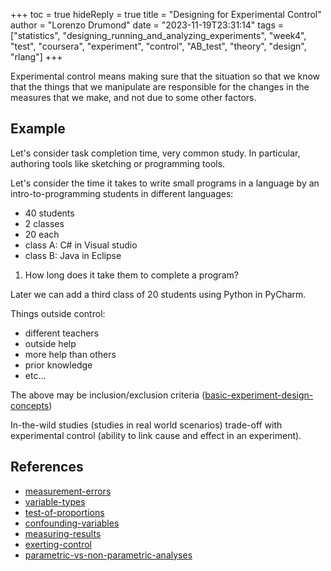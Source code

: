 +++
toc = true
hideReply = true
title = "Designing for Experimental Control"
author = "Lorenzo Drumond"
date = "2023-11-19T23:31:14"
tags = ["statistics",  "designing_running_and_analyzing_experiments",  "week4",  "test",  "coursera",  "experiment",  "control",  "AB_test",  "theory",  "design",  "rlang"]
+++


Experimental control means making sure that the situation so that we know that
the things that we manipulate are responsible for the changes in the measures
that we make, and not due to some other factors.

## Example
Let's consider task completion time, very common study. In particular, authoring tools like sketching or programming tools.

Let's consider the time it takes to write small programs in a language by an intro-to-programming students in different languages:

- 40 students
- 2 classes
- 20 each
- class A: C# in Visual studio
- class B: Java in Eclipse

1. How long does it take them to complete a program?

Later we can add a third class of 20 students using Python in PyCharm.

Things outside control:
- different teachers
- outside help
- more help than others
- prior knowledge
- etc...

The above may be inclusion/exclusion criteria ([basic-experiment-design-concepts](/wiki/basic-experiment-design-concepts/))

In-the-wild studies (studies in real world scenarios) trade-off with experimental control (ability to link cause and effect in an experiment).


## References
- [measurement-errors](/wiki/measurement-errors/)
- [variable-types](/wiki/variable-types/)
- [test-of-proportions](/wiki/test-of-proportions/)
- [confounding-variables](/wiki/confounding-variables/)
- [measuring-results](/wiki/measuring-results/)
- [exerting-control](/wiki/exerting-control/)
- [parametric-vs-non-parametric-analyses](/wiki/parametric-vs-non-parametric-analyses/)
